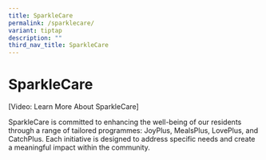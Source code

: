 ```yaml
---
title: SparkleCare
permalink: /sparklecare/
variant: tiptap
description: ""
third_nav_title: SparkleCare
---
```

<h1>SparkleCare</h1>
<p>[Video: Learn More About SparkleCare]</p>
<p>SparkleCare is committed to enhancing the well-being of our residents
through a range of tailored programmes: JoyPlus, MealsPlus, LovePlus, and
CatchPlus. Each initiative is designed to address specific needs and create
a meaningful impact within the community.</p>